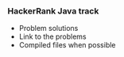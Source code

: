 ### HackerRank Java track

* Problem solutions 
* Link to the problems
* Compiled files when possible
